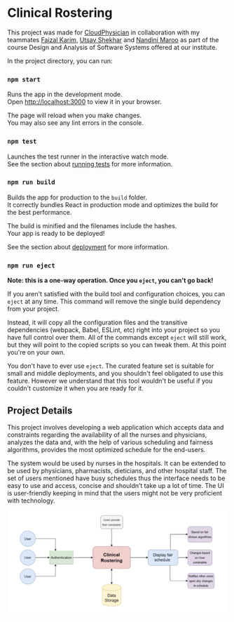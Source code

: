 # Clinical Rostering

This project was made for [CloudPhysician](https://www.cloudphysician.net/) in collaboration with my teammates [Faizal Karim](https://github.com/FaizalKarim280280), [Utsav Shekhar](https://github.com/utsav-shekhar) and [Nandini Maroo]() as part of the course Design and Analysis of Software Systems offered at our institute.

In the project directory, you can run:

### `npm start`

Runs the app in the development mode.\
Open [http://localhost:3000](http://localhost:3000) to view it in your browser.

The page will reload when you make changes.\
You may also see any lint errors in the console.

### `npm test`

Launches the test runner in the interactive watch mode.\
See the section about [running tests](https://facebook.github.io/create-react-app/docs/running-tests) for more information.

### `npm run build`

Builds the app for production to the `build` folder.\
It correctly bundles React in production mode and optimizes the build for the best performance.

The build is minified and the filenames include the hashes.\
Your app is ready to be deployed!

See the section about [deployment](https://facebook.github.io/create-react-app/docs/deployment) for more information.

### `npm run eject`

**Note: this is a one-way operation. Once you `eject`, you can't go back!**

If you aren't satisfied with the build tool and configuration choices, you can `eject` at any time. This command will remove the single build dependency from your project.

Instead, it will copy all the configuration files and the transitive dependencies (webpack, Babel, ESLint, etc) right into your project so you have full control over them. All of the commands except `eject` will still work, but they will point to the copied scripts so you can tweak them. At this point you're on your own.

You don't have to ever use `eject`. The curated feature set is suitable for small and middle deployments, and you shouldn't feel obligated to use this feature. However we understand that this tool wouldn't be useful if you couldn't customize it when you are ready for it.

## Project Details

This project involves developing a web application which accepts data and constraints regarding the availability of all the nurses and physicians, analyzes the data and, with the help of various scheduling and fairness algorithms, provides the most optimized schedule for the end-users.

The system would be used by nurses in the hospitals. It can be extended to be used by physicians, pharmacists, dieticians, and other hospital staff. The set of users mentioned have busy schedules thus the interface needs to be easy to use and access, concise and shouldn’t take up a lot of time. The UI is user-friendly keeping in mind that the users might not be very proficient with technology.

![Project Concept Diagram](documents/diagram.png "Concept Diagram")

